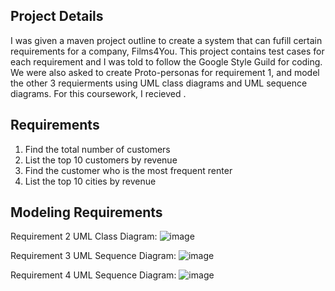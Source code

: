 ## Project Details
I was given a maven project outline to create a system that can fufill certain requirements for a company, Films4You.
This project contains test cases for each requirement and I was told to follow the Google Style Guild for coding.
We were also asked to create Proto-personas for requirement 1, and model the other 3 requierments using UML class diagrams and UML sequence diagrams. 
For this coursework, I recieved . 

## Requirements
1. Find the total number of customers
2. List the top 10 customers by revenue
3. Find the customer who is the most frequent renter
4. List the top 10 cities by revenue

## Modeling Requirements
Requirement 2 UML Class Diagram:
![image](https://github.com/Allia-AT/Projects/assets/131401813/8a53636a-6112-4cf8-8bcf-54a78c8f15be)

Requirement 3 UML Sequence Diagram:
![image](https://github.com/Allia-AT/Projects/assets/131401813/a11c947c-379d-4715-b97e-d92affd249f6)

Requirement 4 UML Sequence Diagram:
![image](https://github.com/Allia-AT/Projects/assets/131401813/aeddd311-3573-44f0-be3e-bbafff756cf3)
